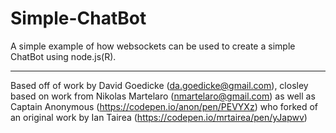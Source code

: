 # Simple-ChatBot

A simple example of how websockets can be used to create a simple ChatBot using node.js(R). 


---
Based off of work by David Goedicke (da.goedicke@gmail.com), closley based on work from Nikolas Martelaro (nmartelaro@gmail.com) as well as Captain Anonymous (https://codepen.io/anon/pen/PEVYXz) who forked of an original work by Ian Tairea (https://codepen.io/mrtairea/pen/yJapwv)
